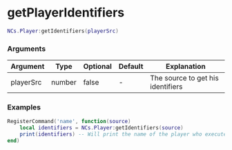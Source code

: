 # getPlayerIdentifiers

```lua
NCs.Player:getIdentifiers(playerSrc)
``` 

### Arguments
| Argument  | Type   | Optional   | Default | Explanation                       |
|-----------|--------|------------|---------|-----------------------------------|
| playerSrc | number | false      | -       | The source to get his identifiers |

### Examples
```lua
RegisterCommand('name', function(source)
    local identifiers = NCs.Player:getIdentifiers(source)
    print(identifiers) -- Will print the name of the player who execute the command.
end)
```